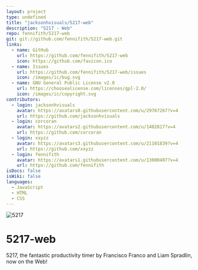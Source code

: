 ```yaml
---
layout: project
type: undefined
title: "jacksonhvisuals/5217-web"
description: "5217 - Web"
repo: fennifith/5217-web
git: git://github.com/fennifith/5217-web.git
links:
  - name: GitHub
    url: https://github.com/fennifith/5217-web
    icon: https://github.com/favicon.ico
  - name: Issues
    url: https://github.com/fennifith/5217-web/issues
    icon: /images/ic/bug.svg
  - name: GNU General Public License v2.0
    url: https://choosealicense.com/licenses/gpl-2.0/
    icon: /images/ic/copyright.svg
contributors:
  - login: jacksonhvisuals
    avatar: https://avatars0.githubusercontent.com/u/29767267?v=4
    url: https://github.com/jacksonhvisuals
  - login: corcoran
    avatar: https://avatars2.githubusercontent.com/u/1402817?v=4
    url: https://github.com/corcoran
  - login: xxyzz
    avatar: https://avatars3.githubusercontent.com/u/21101839?v=4
    url: https://github.com/xxyzz
  - login: fennifith
    avatar: https://avatars1.githubusercontent.com/u/13000407?v=4
    url: https://github.com/fennifith
isDocs: false
isWiki: false
languages:
  - JavaScript
  - HTML
  - CSS
---
```


![5217](https://i.imgur.com/m1F5vNM.jpg)

# 5217-web

5217, the fantastic productivity timer by Francisco Franco and Liam Spradlin, now on the Web!
